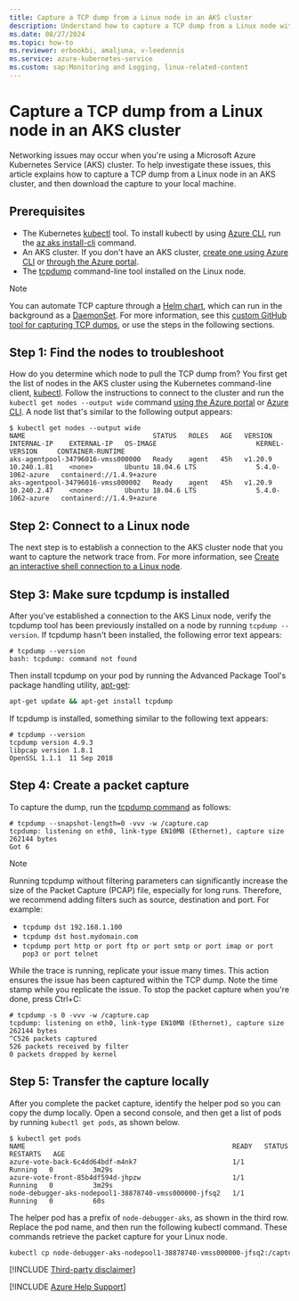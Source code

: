 ```yaml
---
title: Capture a TCP dump from a Linux node in an AKS cluster
description: Understand how to capture a TCP dump from a Linux node within an Azure Kubernetes Service (AKS) cluster.
ms.date: 08/27/2024
ms.topic: how-to
ms.reviewer: erbookbi, amaljuna, v-leedennis
ms.service: azure-kubernetes-service
ms.custom: sap:Monitoring and Logging, linux-related-content
---
```

# Capture a TCP dump from a Linux node in an AKS cluster

Networking issues may occur when you're using a Microsoft Azure Kubernetes Service (AKS) cluster. To help investigate these issues, this article explains how to capture a TCP dump from a Linux node in an AKS cluster, and then download the capture to your local machine.

## Prerequisites

- The Kubernetes [kubectl](https://kubernetes.io/docs/reference/kubectl/overview/) tool. To install kubectl by using [Azure CLI](/cli/azure/install-azure-cli-linux), run the [az aks install-cli](/cli/azure/aks#az-aks-install-cli) command.
- An AKS cluster. If you don't have an AKS cluster, [create one using Azure CLI](/azure/aks/kubernetes-walkthrough) or [through the Azure portal](/azure/aks/kubernetes-walkthrough-portal).
- The [tcpdump](https://www.tcpdump.org/) command-line tool installed on the Linux node.

> [!NOTE]
> You can automate TCP capture through a [Helm chart](https://helm.sh/docs/topics/charts/), which can run in the background as a [DaemonSet](https://kubernetes.io/docs/concepts/workloads/controllers/daemonset/). For more information, see this [custom GitHub tool for capturing TCP dumps](https://github.com/amjadaljunaidi/tcpdump), or use the steps in the following sections.

## Step 1: Find the nodes to troubleshoot

How do you determine which node to pull the TCP dump from? You first get the list of nodes in the AKS cluster using the Kubernetes command-line client, [kubectl](https://kubernetes.io/docs/reference/kubectl/overview/). Follow the instructions to connect to the cluster and run the `kubectl get nodes --output wide` command [using the Azure portal](/azure/aks/kubernetes-walkthrough-portal#connect-to-the-cluster) or [Azure CLI](/azure/aks/kubernetes-walkthrough#connect-to-the-cluster). A node list that's similar to the following output appears:

```console
$ kubectl get nodes --output wide
NAME                                STATUS   ROLES   AGE   VERSION   INTERNAL-IP    EXTERNAL-IP   OS-IMAGE                         KERNEL-VERSION     CONTAINER-RUNTIME
aks-agentpool-34796016-vmss000000   Ready    agent   45h   v1.20.9   10.240.1.81    <none>        Ubuntu 18.04.6 LTS               5.4.0-1062-azure   containerd://1.4.9+azure
aks-agentpool-34796016-vmss000002   Ready    agent   45h   v1.20.9   10.240.2.47    <none>        Ubuntu 18.04.6 LTS               5.4.0-1062-azure   containerd://1.4.9+azure
```

## Step 2: Connect to a Linux node

The next step is to establish a connection to the AKS cluster node that you want to capture the network trace from. For more information, see [Create an interactive shell connection to a Linux node](/azure/aks/node-access#create-an-interactive-shell-connection-to-a-linux-node).

## Step 3: Make sure tcpdump is installed

After you've established a connection to the AKS Linux node, verify the tcpdump tool has been previously installed on a node by running `tcpdump --version`. If tcpdump hasn't been installed, the following error text appears:

```console
# tcpdump --version
bash: tcpdump: command not found
```

Then install tcpdump on your pod by running the Advanced Package Tool's package handling utility, [apt-get](https://manpages.debian.org/bullseye/apt/apt-get.8.en.html):

```bash
apt-get update && apt-get install tcpdump
```

If tcpdump is installed, something similar to the following text appears:

```console
# tcpdump --version
tcpdump version 4.9.3
libpcap version 1.8.1
OpenSSL 1.1.1  11 Sep 2018
```

## Step 4: Create a packet capture

To capture the dump, run the [tcpdump command](https://www.tcpdump.org/manpages/tcpdump.1.html) as follows:

```console
# tcpdump --snapshot-length=0 -vvv -w /capture.cap
tcpdump: listening on eth0, link-type EN10MB (Ethernet), capture size 262144 bytes
Got 6
```
> [!NOTE]
> Running tcpdump without filtering parameters can significantly increase the size of the Packet Capture (PCAP) file, especially for long runs. Therefore, we recommend adding filters such as source, destination and port. For example:
>
> - `tcpdump dst 192.168.1.100`
> - `tcpdump dst host.mydomain.com`
> - `tcpdump port http or port ftp or port smtp or port imap or port pop3 or port telnet`

While the trace is running, replicate your issue many times. This action ensures the issue has been captured within the TCP dump. Note the time stamp while you replicate the issue. To stop the packet capture when you're done, press Ctrl+C:

```console
# tcpdump -s 0 -vvv -w /capture.cap
tcpdump: listening on eth0, link-type EN10MB (Ethernet), capture size 262144 bytes
^C526 packets captured
526 packets received by filter
0 packets dropped by kernel
```

## Step 5: Transfer the capture locally

After you complete the packet capture, identify the helper pod so you can copy the dump locally. Open a second console, and then get a list of pods by running `kubectl get pods`, as shown below.

```console
$ kubectl get pods
NAME                                                    READY   STATUS    RESTARTS   AGE
azure-vote-back-6c4dd64bdf-m4nk7                        1/1     Running   0          3m29s
azure-vote-front-85b4df594d-jhpzw                       1/1     Running   0          3m29s
node-debugger-aks-nodepool1-38878740-vmss000000-jfsq2   1/1     Running   0          60s
```

The helper pod has a prefix of `node-debugger-aks`, as shown in the third row. Replace the pod name, and then run the following kubectl command. These commands retrieve the packet capture for your Linux node.

```bash
kubectl cp node-debugger-aks-nodepool1-38878740-vmss000000-jfsq2:/capture.cap capture.cap
```

[!INCLUDE [Third-party disclaimer](../../../includes/third-party-disclaimer.md)]

[!INCLUDE [Azure Help Support](../../../includes/azure-help-support.md)]

